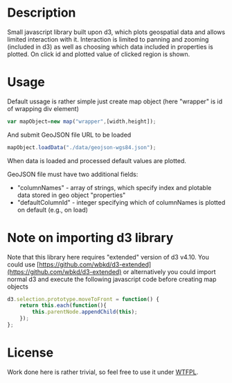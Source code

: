 # Description

Small javascript library built upon d3, which plots geospatial data and allows limited interaction with it. Interaction is limited to panning and zooming (included in d3) as well as choosing which data included in properties is plotted. On click id and plotted value of clicked region is shown.

# Usage

Default ussage is rather simple just create map object (here "wrapper" is id of wrapping div element)
```javascript
var mapObject=new map("wrapper",[width,height]);
```

And submit GeoJSON file URL to be loaded
```javascript
mapObject.loadData("./data/geojson-wgs84.json");
```

When data is loaded and processed default values are plotted.

GeoJSON file must have two additional fields:
* "columnNames" - array of strings, which specify index and plotable data stored in geo object "properties"
* "defaultColumnId" - integer specifying which of columnNames is plotted on default (e.g., on load)

# Note on importing d3 library

Note that this library here requires "extended" version of d3 v4.10. You could use [https://github.com/wbkd/d3-extended](https://github.com/wbkd/d3-extended) or alternatively you could import normal d3 and execute the following javascript code before creating map objects
```javascript
d3.selection.prototype.moveToFront = function() {  
    return this.each(function(){
        this.parentNode.appendChild(this);
    });
};
```

# License

Work done here is rather trivial, so feel free to use it under [WTFPL](http://www.wtfpl.net/).

